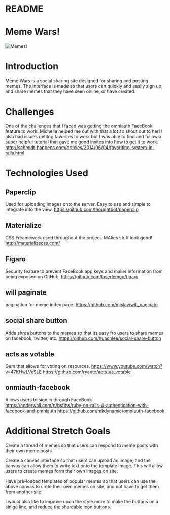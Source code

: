 # README

# Meme Wars!

![Memes!](http://all-silhouettes.com/wp-content/uploads/2014/07/vector_meme_faces.jpg "memes")

# Introduction

Meme Wars is a social sharing site designed for sharing and posting memes. The interface is made so that users can quickly and easily sign up and share memes that they have seen online, or have created.

# Challenges

One of the challenges that I faced was getting the omniauth FaceBook feature to work. Michelle helped me out with that a lot so shout out to her! I also had issues getitng favorites to work but I was able to find and follow a super helpful tutorial that gave me good insites into how to get it to work. http://schmidt-happens.com/articles/2014/06/04/favoriting-system-in-rails.html

# Technologies Used

## Paperclip
Used for uploading images onto the server. Easy to use and simple to integrate into the view.
https://github.com/thoughtbot/paperclip

## Materialize
CSS Freamework used throughout the project. MAkes stuff look good!
http://materializecss.com/

## Figaro
Security feature to prevent FaceBook app keys and mailer information from being exposed on GitHub.
https://github.com/laserlemon/figaro

## will paginate
pagination for meme index page.
https://github.com/mislav/will_paginate

## social share button
Adds shrea buttons to the memes so that its easy fro users to share memes on facebook, twitter, etc.
https://github.com/huacnlee/social-share-button

## acts as votable
Gem that allows for voting on resources.
https://www.youtube.com/watch?v=47KHwLVeSLE
https://github.com/ryanto/acts_as_votable

## onmiauth-facebook
Allows users to sign in through FaceBook.
https://coderwall.com/p/bsfitw/ruby-on-rails-4-authentication-with-facebook-and-omniauth
https://github.com/mkdynamic/omniauth-facebook

# Additional Stretch Goals

Create a thread of memes so that users can respond to meme posts with their own meme posts

Create a canvas interface so that users can upload an image, and the canvas can allow them to write text onto the template image. This will allow users to create memes form their own images on site.

Have pre-loaded templates of popular memes so that users can use the above canvas to crete their own memes on site, and not have to get them from another site.

I would also like to improve upon the style more to make the buttons on a sinlge line, and reduce the shareable icon buttons.
